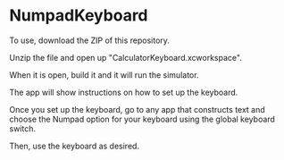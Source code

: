# NumpadKeyboard

To use, download the ZIP of this repository.

Unzip the file and open up "CalculatorKeyboard.xcworkspace". 

When it is open, build it and it will run the simulator. 

The app will show instructions on how to set up the keyboard. 

Once you set up the keyboard, go to any app that constructs text and choose the Numpad option for your keyboard using the global keyboard switch.

Then, use the keyboard as desired.
